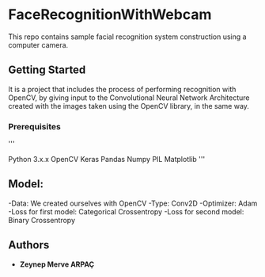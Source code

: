 # FaceRecognitionWithWebcam

This repo contains sample facial recognition system construction using a computer camera.

## Getting Started

It is a project that includes the process of performing recognition with OpenCV, by giving input to the Convolutional Neural Network Architecture created with the images taken using the OpenCV library, in the same way.

### Prerequisites

'''

Python 3.x.x
OpenCV
Keras
Pandas
Numpy
PIL
Matplotlib
'''

## Model:
-Data: We created ourselves with OpenCV
-Type: Conv2D
-Optimizer: Adam
-Loss for first model: Categorical Crossentropy
-Loss for second model: Binary Crossentropy

## Authors

* **Zeynep Merve ARPAÇ**

